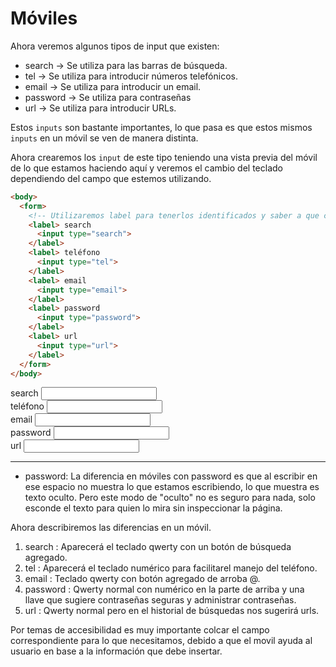 # Móviles

Ahora veremos algunos tipos de input que existen:

* search -> Se utiliza para las barras de búsqueda.
* tel -> Se utiliza para introducir números telefónicos.
* email -> Se utiliza para introducir un email.
* password -> Se utiliza para contraseñas
* url -> Se utiliza para introducir URLs.

Estos `inputs` son bastante importantes, lo que pasa es que estos mismos `inputs` en un móvil se ven de manera distinta.

Ahora crearemos los `input` de este tipo teniendo una vista previa del móvil de lo que estamos haciendo aquí y veremos el cambio del teclado dependiendo del campo que estemos utilizando.

~~~html
<body>
  <form>
    <!-- Utilizaremos label para tenerlos identificados y saber a que corresponde cada cosa -->
    <label> search
      <input type="search">
    </label>
    <label> teléfono
      <input type="tel">
    </label>
    <label> email
      <input type="email">
    </label>
    <label> password
      <input type="password">
    </label>
    <label> url
      <input type="url">
    </label>
  </form>
</body>
~~~

<body>
  <form>
    <!-- Utilizaremos label para tenerlos identificados y saber a que corresponde cada cosa -->
  <div>
    <label> search
      <input type="search">
    </label>
  </div>
  <div>
    <label> teléfono
      <input type="tel">
    </label>
  </div>
  <div>
    <label> email
      <input type="email">
    </label>
  </div>
  <div>
    <label> password
      <input type="password">
    </label>
  </div>
  <div>
    <label> url
      <input type="url">
    </label>
  </div>  
  </form>
</body>

---
* password: La diferencia en móviles con password es que al escribir en ese espacio no muestra lo que estamos escribiendo, lo que muestra es texto oculto. Pero este modo de "oculto" no es seguro para nada, solo esconde el texto para quien lo mira sin inspeccionar la página.

Ahora describiremos las diferencias en un móvil.

1. search   : Aparecerá el teclado qwerty con un botón de búsqueda agregado.
2. tel      : Aparecerá el teclado numérico para facilitarel manejo del teléfono.
3. email    : Teclado qwerty con botón agregado de arroba @.
4. password : Qwerty normal con numérico en la parte de arriba y una llave que sugiere contraseñas seguras y administrar contraseñas.
5. url      : Qwerty normal pero en el historial de búsquedas nos sugerirá urls.

Por temas de accesibilidad es muy importante colcar el campo correspondiente para lo que necesitamos, debido a que el movil ayuda al usuario en base a la información que debe insertar.








